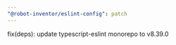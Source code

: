 ```yaml
---
"@robot-inventor/eslint-config": patch
---
```


fix(deps): update typescript-eslint monorepo to v8.39.0
